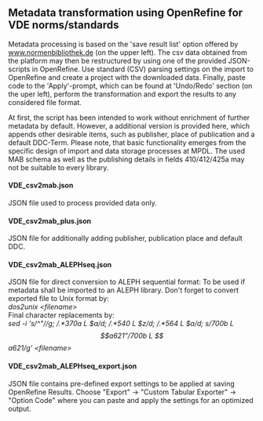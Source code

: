 ## Metadata transformation using OpenRefine for VDE norms/standards

Metadata processing is based on the 'save result list' option offered by www.normenbibliothek.de (on the upper left). The csv data obtained from the platform may then be restructured by using one of the provided JSON-scripts in OpenRefine. Use standard (CSV) parsing settings on the import to OpenRefine and create a project with the downloaded data. Finally, paste code to the 'Apply'-prompt, which can be found at 'Undo/Redo' section (on the uper left), perform the transformation and export the results to any considered file format.

At first, the script has been intended to work without enrichment of further metadata by default. However, a additional version is provided here, which appends other desirable items, such as publisher, place of publication and a default DDC-Term. Please note, that basic functionality emerges from the specific design of import and data storage processes at MPDL. The used MAB schema as well as the publishing details in fields 410/412/425a may not be suitable to every library.

#### VDE_csv2mab.json<br>
JSON file used to process provided data only.<br>

#### VDE_csv2mab_plus.json<br>
JSON file for additionally adding publisher, publication place and default DDC.<br>

#### VDE_csv2mab_ALEPHseq.json<br>
JSON file for direct conversion to ALEPH sequential format: To be used if metadata shall be imported to an ALEPH library.
Don't forget to convert exported file to Unix format by:<br>
_dos2unix \<filename\>_<br>
Final character replacements by:<br>
_sed -i 's/^"//g; /.*370a  L $$a$/d; /.*540   L $$z$/d; /.*564   L $$a$/d; s/700b  L $$a621"/700b  L $$a621/g' \<filename\>_<br>

#### VDE_csv2mab_ALEPHseq_export.json<br>
JSON file contains pre-defined export settings to be applied at saving OpenRefine Results. Choose "Export" -> "Custom Tabular Exporter" -> "Option Code" where you can paste and apply the settings for an optimized output.
